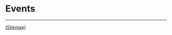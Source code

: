 # Events

---

[(Sitemap)](https://github.com/way-of-the-sunvox/Way-of-the-SunVox/blob/master/Sitemap.md)
